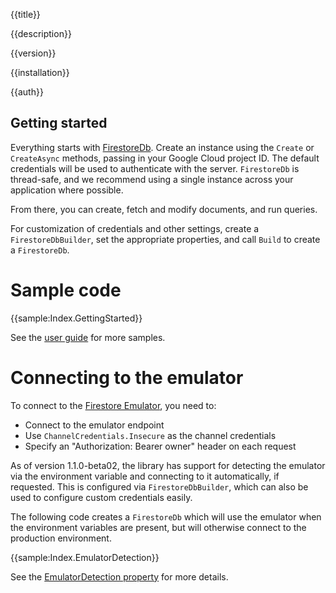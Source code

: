 {{title}}

{{description}}

{{version}}

{{installation}}

{{auth}}

## Getting started

Everything starts with [FirestoreDb](obj/api/Google.Cloud.Firestore.FirestoreDb.yml).
Create an instance using the `Create` or `CreateAsync` methods, passing in your Google Cloud project ID.
The default credentials will be used to authenticate with the
server. `FirestoreDb` is thread-safe, and we recommend using a
single instance across your application where possible.

From there, you can create, fetch and modify documents, and run queries.

For customization of credentials and other settings, create a
`FirestoreDbBuilder`, set the appropriate properties, and call
`Build` to create a `FirestoreDb`.

# Sample code

{{sample:Index.GettingStarted}}

See the [user guide](userguide.md) for more samples.

# Connecting to the emulator

To connect to the [Firestore
Emulator](https://cloud.google.com/sdk/gcloud/reference/beta/emulators/firestore/),
you need to:

- Connect to the emulator endpoint
- Use `ChannelCredentials.Insecure` as the channel credentials
- Specify an "Authorization: Bearer owner" header on each request

As of version 1.1.0-beta02, the library has support for detecting
the emulator via the environment variable and connecting to it
automatically, if requested. This is configured via
`FirestoreDbBuilder`, which can also be used to configure custom
credentials easily.

The following code creates a `FirestoreDb` which will use the
emulator when the environment variables are present, but will
otherwise connect to the production environment.

{{sample:Index.EmulatorDetection}}

See the
[EmulatorDetection property](obj/api/Google.Cloud.Firestore.FirestoreDbBuilder.yml#Google_Cloud_Firestore_FirestoreDbBuilder_EmulatorDetection)
for more details.
